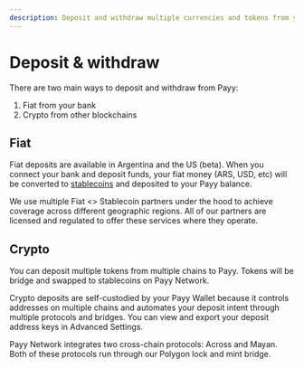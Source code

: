 ```yaml
---
description: Deposit and withdraw multiple currencies and tokens from your Payy wallet
---
```


# Deposit & withdraw

There are two main ways to deposit and withdraw from Payy:

1. Fiat from your bank
2. Crypto from other blockchains

## Fiat

Fiat deposits are available in Argentina and the US (beta). When you connect your bank and deposit funds, your fiat money (ARS, USD, etc) will be converted to [stablecoins](stablecoins/ "mention") and deposited to your Payy balance.

We use multiple Fiat <> Stablecoin partners under the hood to achieve coverage across different geographic regions. All of our partners are licensed and regulated to offer these services where they operate.

## Crypto

You can deposit multiple tokens from multiple chains to Payy. Tokens will be bridge and swapped to stablecoins on Payy Network.&#x20;

Crypto deposits are self-custodied by your Payy Wallet because it controls addresses on multiple chains and automates your deposit intent through multiple protocols and bridges. You can view and export your deposit address keys in Advanced Settings.

Payy Network integrates two cross-chain protocols: Across and Mayan. Both of these protocols run through our Polygon lock and mint bridge.
